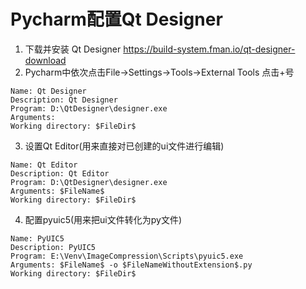 # Pycharm配置Qt Designer
1. 下载并安装 Qt Designer <https://build-system.fman.io/qt-designer-download>
2. Pycharm中依次点击File->Settings->Tools->External Tools 点击+号
```
Name: Qt Designer
Description: Qt Designer
Program: D:\QtDesigner\designer.exe
Arguments: 
Working directory: $FileDir$
```
3. 设置Qt Editor(用来直接对已创建的ui文件进行编辑)
```
Name: Qt Editor
Description: Qt Editor
Program: D:\QtDesigner\designer.exe
Arguments: $FileName$
Working directory: $FileDir$
```
4. 配置pyuic5(用来把ui文件转化为py文件)
```
Name: PyUIC5
Description: PyUIC5
Program: E:\Venv\ImageCompression\Scripts\pyuic5.exe
Arguments: $FileName$ -o $FileNameWithoutExtension$.py
Working directory: $FileDir$
```

